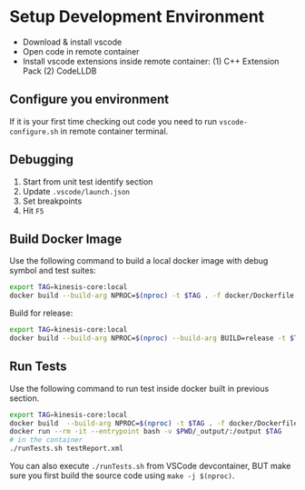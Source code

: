 # Setup Development Environment

- Download & install vscode
- Open code in remote container
- Install vscode extensions inside remote container: (1) C++ Extension Pack (2) CodeLLDB

## Configure you environment

If it is your first time checking out code you need to run `vscode-configure.sh` in remote container terminal.

## Debugging

1. Start from unit test identify section
2. Update `.vscode/launch.json`
3. Set breakpoints
4. Hit `F5`

## Build Docker Image

Use the following command to build a local docker image with debug symbol and test suites:

```bash
export TAG=kinesis-core:local
docker build --build-arg NPROC=$(nproc) -t $TAG . -f docker/Dockerfile.kinesis
```

Build for release:
```bash
export TAG=kinesis-core:local
docker build --build-arg NPROC=$(nproc) --build-arg BUILD=release -t $TAG . -f docker/Dockerfile.kinesis
```

## Run Tests

Use the following command to run test inside docker built in previous section.

```bash
export TAG=kinesis-core:local
docker build  --build-arg NPROC=$(nproc) -t $TAG . -f docker/Dockerfile.kinesis --target buildstage
docker run --rm -it --entrypoint bash -v $PWD/_output/:/output $TAG
# in the container
./runTests.sh testReport.xml
```

You can also execute `./runTests.sh` from VSCode devcontainer, BUT make sure you first build the source code using `make -j $(nproc)`.
